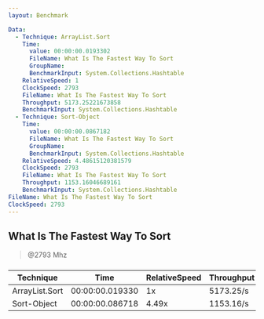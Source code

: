 ```yaml
---
layout: Benchmark

Data: 
  - Technique: ArrayList.Sort
    Time: 
      value: 00:00:00.0193302
      FileName: What Is The Fastest Way To Sort
      GroupName: 
      BenchmarkInput: System.Collections.Hashtable
    RelativeSpeed: 1
    ClockSpeed: 2793
    FileName: What Is The Fastest Way To Sort
    Throughput: 5173.25221673858
    BenchmarkInput: System.Collections.Hashtable
  - Technique: Sort-Object
    Time: 
      value: 00:00:00.0867182
      FileName: What Is The Fastest Way To Sort
      GroupName: 
      BenchmarkInput: System.Collections.Hashtable
    RelativeSpeed: 4.48615120381579
    ClockSpeed: 2793
    FileName: What Is The Fastest Way To Sort
    Throughput: 1153.16046689161
    BenchmarkInput: System.Collections.Hashtable
FileName: What Is The Fastest Way To Sort
ClockSpeed: 2793
---
```

What Is The Fastest Way To Sort
-------------------------------
> @2793 Mhz


### 


|Technique     |Time           |RelativeSpeed|Throughput|
|--------------|---------------|-------------|----------|
|ArrayList.Sort|00:00:00.019330|1x           |5173.25/s |
|Sort-Object   |00:00:00.086718|4.49x        |1153.16/s |
